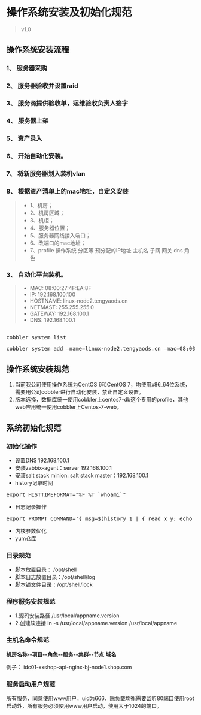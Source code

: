 # 操作系统安装及初始化规范
   
> v1.0

## 操作系统安装流程
### 1、	服务器采购
### 2、	服务器验收并设置raid
### 3、	服务商提供验收单，运维验收负责人签字
### 4、	服务器上架
### 5、	资产录入
### 6、	开始自动化安装。
### 7、	将新服务器划入装机vlan
### 8、	根据资产清单上的mac地址，自定义安装
> * 1、机房；
> * 2、机房区域；
> * 3、机柜；
> * 4、服务器位置；
> * 5、服务器网线接入端口；
> * 6、改端口的mac地址；
> * 7、profile 操作系统 分区等 预分配的IP地址 主机名 子网 网关 dns 角色
### 3、	自动化平台装机。
> - MAC:	08:00:27:4F:EA:8F
> - IP:		192.168.100.100	
> - HOSTNAME:	linux-node2.tengyaods.cn 
> - NETMAST:	255.255.255.0 
> - GATEWAY:	192.168.100.1
> - DNS:		192.168.100.1

<pre> 
cobbler system list
</pre>
<pre>
cobbler system add –name=linux-node2.tengyaods.cn –mac=08:00:27:4F:EA:8F –proifle=CentOS7-x86_64 –ip-address=192.168.100.100 –subnet=255.255.255.0 –gateway=192.168.100.1 –interface=eth0 –static=1 –hostname=linux-node2.tengyaods.cn –name-servers”192.168.100.1” –kictstart=/var/lib/cobbler/kictstarts/CentOS7-x86_64.cfg
</pre>

## 操作系统安装规范

   1. 当前我公司使用操作系统为CentOS 6和CentOS 7，均使用x86_64位系统，需要用公司cobbler进行自动化安装，禁止自定义设置。
   2. 版本选择，数据库统一使用cobbler上centos7-db这个专用的profile，其他web应用统一使用cobbler上Centos-7-web。


## 系统初始化规范
### 初始化操作
* 设置DNS 192.168.100.1
* 安装zabbix-agent：server 192.168.100.1
* 安装salt stack minion: salt stack master：192.168.100.1
* history记录时间
<pre>
export HISTTIMEFORMAT="%F %T `whoami`"
</pre>
* 日志记录操作
<pre>
export PROMPT_COMMAND='{ msg=$(history 1 | { read x y; echo $y; });logger "[euid=$(whoami)]":$(who am i):[`pwd`]"$msg"; }'
</pre>
* 内核参数优化
* yum仓库



### 目录规范
* 脚本放置目录： /opt/shell
* 脚本日志放置目录：/opt/shell/log
* 脚本锁文件目录：/opt/shell/lock

### 程序服务安装规范

* 1.源码安装路径 /usr/local/appname.version	
* 2.创建软连接 ln -s /usr/local/appname.version /usr/local/appname

### 主机名命令规范
  **机房名称--项目--角色--服务--集群--节点.域名**

例子：
	idc01-xxshop-api-nginx-bj-node1.shop.com

### 服务启动用户规范

所有服务，同意使用www用户，uid为666，除负载均衡需要监听80端口使用root启动外，所有服务必须使用www用户启动，使用大于1024的端口。

